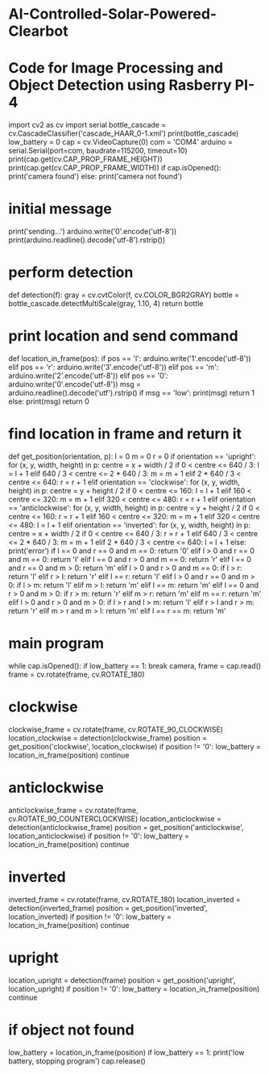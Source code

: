 # AI-Controlled-Solar-Powered-Clearbot

# Code for Image Processing and Object Detection using Rasberry PI-4

import cv2 as cv
import serial
bottle_cascade = cv.CascadeClassifier('cascade_HAAR_0-1.xml')
print(bottle_cascade)
low_battery = 0
cap = cv.VideoCapture(0)
com = 'COM4'
arduino = serial.Serial(port=com, baudrate=115200, timeout=10)
print(cap.get(cv.CAP_PROP_FRAME_HEIGHT))
print(cap.get(cv.CAP_PROP_FRAME_WIDTH))
if cap.isOpened():
print('camera found')
else:
print('camera not found')
# initial message
print('sending...')
arduino.write('0'.encode('utf-8'))
print(arduino.readline().decode('utf-8').rstrip())
# perform detection
def detection(f):
gray = cv.cvtColor(f, cv.COLOR_BGR2GRAY)
bottle = bottle_cascade.detectMultiScale(gray, 1.10, 4)
return bottle
# print location and send command
def location_in_frame(pos):
if pos == 'l':
arduino.write('1'.encode('utf-8'))
elif pos == 'r':
arduino.write('3'.encode('utf-8'))
elif pos == 'm':
arduino.write('2'.encode('utf-8'))
elif pos == '0':
arduino.write('0'.encode('utf-8'))
msg = arduino.readline().decode('utf').rstrip()
if msg == 'low':
print(msg)
return 1
else:
print(msg)
return 0
# find location in frame and return it
def get_position(orientation, p):
l = 0
m = 0
r = 0
if orientation == 'upright':
for (x, y, width, height) in p:
centre = x + width / 2
if 0 < centre <= 640 / 3:
l = l + 1
elif 640 / 3 < centre <= 2 * 640 / 3:
m = m + 1
elif 2 * 640 / 3 < centre <= 640:
r = r + 1
elif orientation == 'clockwise':
for (x, y, width, height) in p:
centre = y + height / 2
if 0 < centre <= 160:
l = l + 1
elif 160 < centre <= 320:
m = m + 1
elif 320 < centre <= 480:
r = r + 1
elif orientation == 'anticlockwise':
for (x, y, width, height) in p:
centre = y + height / 2
if 0 < centre <= 160:
r = r + 1
elif 160 < centre <= 320:
m = m + 1
elif 320 < centre <= 480:
l = l + 1
elif orientation == 'inverted':
for (x, y, width, height) in p:
centre = x + width / 2
if 0 < centre <= 640 / 3:
r = r + 1
elif 640 / 3 < centre <= 2 * 640 / 3:
m = m + 1
elif 2 * 640 / 3 < centre <= 640:
l = l + 1
else:
print('error')
if l == 0 and r == 0 and m == 0:
return '0'
elif l > 0 and r == 0 and m == 0:
return 'l'
elif l == 0 and r > 0 and m == 0:
return 'r'
elif l == 0 and r == 0 and m > 0:
return 'm'
elif l > 0 and r > 0 and m == 0:
if l > r:
return 'l'
elif r > l:
return 'r'
elif l == r:
return 'l'
elif l > 0 and r == 0 and m > 0:
if l > m:
return 'l'
elif m > l:
return 'm'
elif l == m:
return 'm'
elif l == 0 and r > 0 and m > 0:
if r > m:
return 'r'
elif m > r:
return 'm'
elif m == r:
return 'm'
elif l > 0 and r > 0 and m > 0:
if l > r and l > m:
return 'l'
elif r > l and r > m:
return 'r'
elif m > r and m > l:
return 'm'
elif l == r == m:
return 'm'

# main program
while cap.isOpened():
if low_battery == 1:
break
camera, frame = cap.read()
frame = cv.rotate(frame, cv.ROTATE_180)
# clockwise
clockwise_frame = cv.rotate(frame, cv.ROTATE_90_CLOCKWISE)
location_clockwise = detection(clockwise_frame)
position = get_position('clockwise', location_clockwise)
if position != '0':
low_battery = location_in_frame(position)
continue
# anticlockwise
anticlockwise_frame = cv.rotate(frame, cv.ROTATE_90_COUNTERCLOCKWISE)
location_anticlockwise = detection(anticlockwise_frame)
position = get_position('anticlockwise', location_anticlockwise)
if position != '0':
low_battery = location_in_frame(position)
continue
# inverted
inverted_frame = cv.rotate(frame, cv.ROTATE_180)
location_inverted = detection(inverted_frame)
position = get_position('inverted', location_inverted)
if position != '0':
low_battery = location_in_frame(position)
continue
# upright
location_upright = detection(frame)
position = get_position('upright', location_upright)
if position != '0':
low_battery = location_in_frame(position)
continue
# if object not found
low_battery = location_in_frame(position)
if low_battery == 1:
print('low battery, stopping program')
cap.release()

